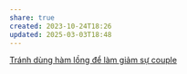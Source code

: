 ```yaml
---
share: true
created: 2023-10-24T18:26
updated: 2025-03-03T18:48
---
```

[Tránh dùng hàm lồng để làm giảm sự couple](../../Nguy%C3%AAn%20l%C3%BD/%C4%90%C6%A1n%20nhi%E1%BB%87m/Tr%C3%A1nh%20d%C3%B9ng%20h%C3%A0m%20l%E1%BB%93ng%20%C4%91%E1%BB%83%20l%C3%A0m%20gi%E1%BA%A3m%20s%E1%BB%B1%20couple.md)